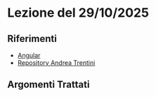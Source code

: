 # Lezione del 29/10/2025

## Riferimenti
- [Angular](https://angular.dev/)
- [Repository Andrea Trentini](https://github.com/andreatrentini/Corso-Angular-4Ci-2025-2026)

## Argomenti Trattati
